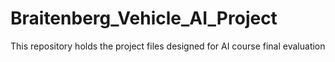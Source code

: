 # Braitenberg_Vehicle_AI_Project
This repository holds the project files designed for AI course final evaluation
